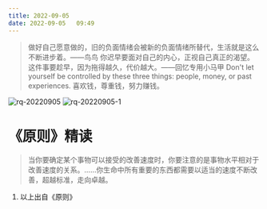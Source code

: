 ```yaml
---
title: 2022-09-05
date: 2022-09-05   09:49
---
```

> 做好自己愿意做的，旧的负面情绪会被新的负面情绪所替代，生活就是这么不断进步着。——鸟鸟
> 你迟早要面对自己的内心，正视自己真正的渴望。这件事要趁早，因为拖得越久，代价越大。 ​——回忆专用小马甲
> Don't let yourself be controlled by these three things: people, money, or past experiences.
>  喜欢钱，尊重钱，努力赚钱。

![rq-20220905](http://images.iotop.work/uPic/202295-rq-20220905.jpg)
![rq-20220905-1](http://images.iotop.work/uPic/202295-rq-20220905-1.jpg)

# 《原则》精读
> 当你要确定某个事物可以接受的改善速度时，你要注意的是事物水平相对于改善速度的关系。……你生命中所有重要的东西都需要以适当的速度不断改善，超越标准，走向卓越。

1. 以上出自《原则》


